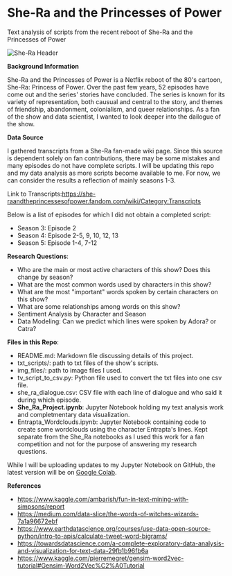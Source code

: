 # She-Ra and the Princesses of Power
Text analysis of scripts from the recent reboot of She-Ra and the Princesses of Power

![She-Ra Header](https://66.media.tumblr.com/9b9f55574ad52fb049f922538d821f3e/591b7a4c7a6cb38a-df/s2048x3072/04187ca7d64acd1b132f8e0d489a7fe9c828afbb.jpg)

**Background Information**

She-Ra and the Princesses of Power is a Netflix reboot of the 80's cartoon, She-Ra: Princess of Power. Over the past few years, 52 episodes have come out and the series' stories have concluded. The series is known for its variety of representation, both causual and central to the story, and themes of friendship, abandonment, colonialism, and queer relationships. As a fan of the show and data scientist, I wanted to look deeper into the dailogue of the show.

**Data Source**

I gathered transcripts from a She-Ra fan-made wiki page. Since this source is dependent solely on fan contributions, there may be some mistakes and many episodes do not have complete scripts. I will be updating this repo and my data analysis as more scripts become available to me. For now, we can consider the results a reflection of mainly seasons 1-3. 

Link to Transcripts:https://she-raandtheprincessesofpower.fandom.com/wiki/Category:Transcripts

Below is a list of episodes for which I did not obtain a completed script: 

* Season 3: Episode 2
* Season 4: Episode 2-5, 9, 10, 12, 13
* Season 5: Episode 1-4, 7-12


**Research Questions**: 

*   Who are the main or most active characters of this show? Does this change by season? 
*   What are the most common words used by characters in this show?
* What are the most "important" words spoken by certain characters on this show? 
* What are some relationships among words on this show? 
* Sentiment Analysis by Character and Season
* Data Modeling: Can we predict which lines were spoken by Adora? or Catra? 

**Files in this Repo**:

* README.md: Markdown file discussing details of this project. 
* txt_scripts/: path to txt files of the show's scripts.
* img_files/: path to image files I used.
* tv_script_to_csv.py: Python file used to convert the txt files into one csv file.
* she_ra_dialogue.csv: CSV file with each line of dialogue and who said it during which episode. 
* **She_Ra_Project.ipynb**: Jupyter Notebook holding my text analysis work and completmentary data visualization. 
* Entrapta_Wordclouds.ipynb: Jupyter Notebook containing code to create some wordclouds using the character Entrapta's lines. Kept separate from the She_Ra notebooks as I used this work for a fan competition and not for the purpose of answering my research questions.  

While I will be uploading updates to my Jupyter Notebook on GitHub, the latest version will be on [Google Colab](https://colab.research.google.com/drive/1kkazlx1-L0pf5uvlMYmBeFjFPrXZ7wg-?usp=sharing).

**References**

* https://www.kaggle.com/ambarish/fun-in-text-mining-with-simpsons/report
* https://medium.com/data-slice/the-words-of-witches-wizards-7a1a96672ebf
* https://www.earthdatascience.org/courses/use-data-open-source-python/intro-to-apis/calculate-tweet-word-bigrams/
* https://towardsdatascience.com/a-complete-exploratory-data-analysis-and-visualization-for-text-data-29fb1b96fb6a
* https://www.kaggle.com/pierremegret/gensim-word2vec-tutorial#Gensim-Word2Vec%C2%A0Tutorial
